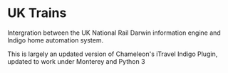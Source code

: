 # UK Trains

Intergration between the UK National Rail Darwin information engine and Indigo home automation system.  

This is largely an updated version of Chameleon's iTravel Indigo Plugin, updated to work under Monterey and Python 3

